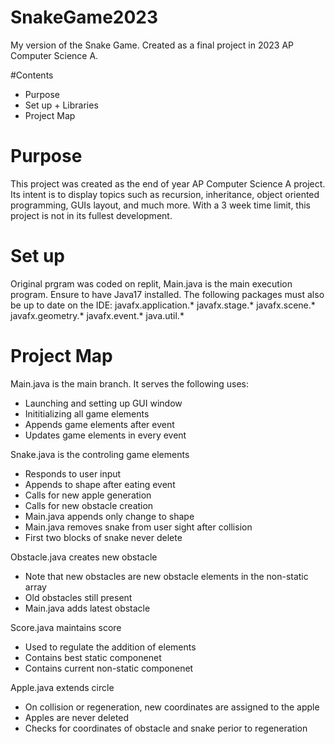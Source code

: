 # SnakeGame2023
My version of the Snake Game. Created as a final project in 2023 AP Computer Science A.

#Contents
* Purpose
* Set up + Libraries
* Project Map

# Purpose
This project was created as the end of year AP Computer Science A project. Its intent is to display topics such as recursion, inheritance, object oriented programming, GUIs layout, and much more. With a 3 week time limit, this project is not in its fullest development.

# Set up
Original prgram was coded on replit, Main.java is the main execution program. Ensure to have Java17 installed. The following packages must also be up to date on the IDE:
 javafx.application.*
 javafx.stage.*
 javafx.scene.*
 javafx.geometry.*
 javafx.event.*
 java.util.*

# Project Map
Main.java is the main branch. It serves the following uses:
* Launching and setting up GUI window
* Inititializing all game elements
* Appends game elements after event
* Updates game elements in every event
  
Snake.java is the controling game elements
* Responds to user input
* Appends to shape after eating event
* Calls for new apple generation
* Calls for new obstacle creation
* Main.java appends only change to shape
* Main.java removes snake from user sight after collision
* First two blocks of snake never delete

Obstacle.java creates new obstacle
* Note that new obstacles are new obstacle elements in the non-static array
* Old obstacles still present
* Main.java adds latest obstacle

Score.java maintains score
* Used to regulate the addition of elements
* Contains best static componenet
* Contains current non-static componenet

Apple.java extends circle
* On collision or regeneration, new coordinates are assigned to the apple
* Apples are never deleted
* Checks for coordinates of obstacle and snake perior to regeneration
